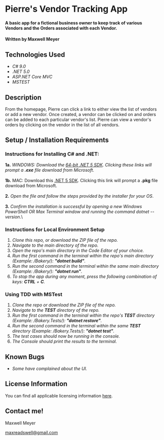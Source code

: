 # Pierre's Vendor Tracking App

#### A basic app for a fictional business owner to keep track of various Vendors and the Orders associated with each Vendor.

#### Written by Maxwell Meyer

## Technologies Used

- _C# 9.0_
- _.NET 5.0_
- _ASP.NET Core MVC_
- _MSTEST_

## Description

From the homepage, Pierre can click a link to either view the list of vendors or add a new vendor. Once created, a vendor can be clicked on and orders can be added to each particular vendor's list. Pierre can view a vendor's orders by clicking on the vendor in the list of all vendors.

## Setup / Installation Requirements

### Instructions for Installing C# and .NET:

**1a.** _WINDOWS: Download the [64-bit .NET 5 SDK](https://dotnet.microsoft.com/download/dotnet/thank-you/sdk-5.0.102-windows-x64-installer). Clicking these links will prompt a **.exe** file download from Microsoft_.\
 \
 **1b.** MAC: Download this [.NET 5 SDK](https://dotnet.microsoft.com/download/dotnet/thank-you/sdk-5.0.100-macos-x64-installer). Clicking this link will prompt a **.pkg** file download from Microsoft.\
 \
 **2.** _Open the file and follow the steps provided by the installer for your OS_.\
 \
 **3.** _Confirm the installation is successful by opening a new Windows PowerShell OR Max Terminal window and running the command dotnet --version_.\

### Instructions for Local Environment Setup

1. _Clone this repo, or download the ZIP file of the repo._
2. _Navigate to the main directory of the repo._
3. _Open the repo's main directory in the Code Editor of your choice._
4. _Run the first command in the terminal within the repo's main directory (Example: /Bakery/): **"dotnet build"**._
5. _Run the second command in the terminal within the same main directory (Example: /Bakery/): **"dotnet run"**._
6. _To stop the app during any moment, press the following combination of keys: _**CTRL**_ + _**C**_._

### Using TDD with MSTest

1. _Clone the repo or download the ZIP file of the repo._
2. _Navigate to the **TEST** directory of the repo._
3. _Run the first command in the terminal within the repo's **TEST** directory (Example: /Bakery.Tests/): **"dotnet restore"**._
4. _Run the second command in the terminal within the same **TEST** directory (Example: /Bakery.Tests/): **"dotnet test"**._
5. _The test cases should now be running in the console._
6. _The Console should print the results to the terminal._

## Known Bugs

- _Some have complained about the UI._

## License Information

You can find all applicable licensing information [here](https://opensource.org/licenses/MIT).

## Contact me!

Maxwell Meyer

maxreadswell@gmail.com

